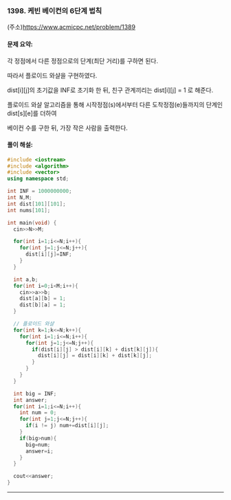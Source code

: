### 1398. 케빈 베이컨의 6단계 법칙
(주소)https://www.acmicpc.net/problem/1389



#### 문제 요약:

각 정점에서 다른 정점으로의 단계(최단 거리)를 구하면 된다.

따라서 플로이드 와샬을 구현하였다.

dist[i][j]의 초기값을 INF로 초기화 한 뒤, 친구 관계끼리는 dist[i][j] = 1 로 해준다.

플로이드 와샬 알고리즘을 통해 시작정점(s)에서부터 다른 도착정점(e)들까지의 단계인 dist[s][e]를 더하여

베이컨 수를 구한 뒤, 가장 작은 사람을 출력한다. 


#### 풀이 해설:



```c++
#include <iostream>
#include <algorithm>
#include <vector>
using namespace std;

int INF = 1000000000;
int N,M;
int dist[101][101];
int nums[101];

int main(void) {
  cin>>N>>M;

  for(int i=1;i<=N;i++){
    for(int j=1;j<=N;j++){
      dist[i][j]=INF;
    }
  }

  int a,b;
  for(int i=0;i<M;i++){
    cin>>a>>b;
    dist[a][b] = 1;
    dist[b][a] = 1;
  }

  // 플로이드 와샬
  for(int k=1;k<=N;k++){
    for(int i=1;i<=N;i++){
      for(int j=1;j<=N;j++){
        if(dist[i][j] > dist[i][k] + dist[k][j]){
          dist[i][j] = dist[i][k] + dist[k][j];
        }
      }
    }
  }

  int big = INF;
  int answer;
  for(int i=1;i<=N;i++){
    int num = 0;
    for(int j=1;j<=N;j++){
      if(i != j) num+=dist[i][j];
    }
    if(big>num){
      big=num;
      answer=i;
    }
  }

  cout<<answer;
}
```
---
